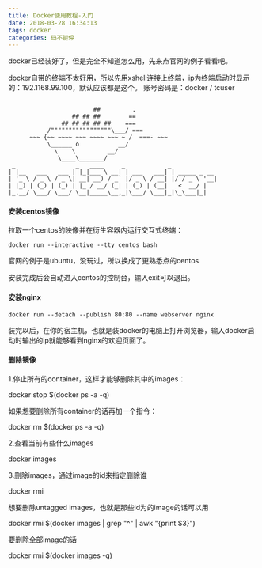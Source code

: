 ```yaml
---
title: Docker使用教程-入门
date: 2018-03-28 16:34:13
tags: docker
categories: 码不能停
---
```


docker已经装好了，但是完全不知道怎么用，先来点官网的例子看看吧。

docker自带的终端不太好用，所以先用xshell连接上终端，ip为终端启动时显示的：192.1168.99.100，默认应该都是这个。
账号密码是：docker / tcuser
```

                        ##         .
                  ## ## ##        ==
               ## ## ## ## ##    ===
           /"""""""""""""""""\___/ ===
      ~~~ {~~ ~~~~ ~~~ ~~~~ ~~~ ~ /  ===- ~~~
           \______ o           __/
             \    \         __/
              \____\_______/
 _                 _   ____     _            _
| |__   ___   ___ | |_|___ \ __| | ___   ___| | _____ _ __
| '_ \ / _ \ / _ \| __| __) / _` |/ _ \ / __| |/ / _ \ '__|
| |_) | (_) | (_) | |_ / __/ (_| | (_) | (__|   <  __/ |
|_.__/ \___/ \___/ \__|_____\__,_|\___/ \___|_|\_\___|_|
```

<!--more-->

#### 安装centos镜像

拉取一个centos的映像并在衍生容器内运行交互式终端：
```
docker run --interactive --tty centos bash
```

官网的例子是ubuntu，没玩过，所以换成了更熟悉点的centos

安装完成后会自动进入centos的控制台，输入exit可以退出。

#### 安装nginx

```
docker run --detach --publish 80:80 --name webserver nginx
```
装完以后，在你的宿主机，也就是装docker的电脑上打开浏览器，输入docker启动时输出的ip就能够看到nginx的欢迎页面了。

#### 删除镜像

1.停止所有的container，这样才能够删除其中的images：

docker stop $(docker ps -a -q)

如果想要删除所有container的话再加一个指令：

docker rm $(docker ps -a -q)

2.查看当前有些什么images

docker images

3.删除images，通过image的id来指定删除谁

docker rmi <image id>

想要删除untagged images，也就是那些id为<None>的image的话可以用

docker rmi $(docker images | grep "^<none>" | awk "{print $3}")

要删除全部image的话

docker rmi $(docker images -q)

